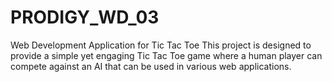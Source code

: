 # PRODIGY_WD_03

Web Development Application for Tic Tac Toe 
This project is designed to provide a simple yet engaging Tic Tac Toe game where a human player can compete against an AI that can be used in various web applications.

